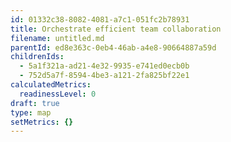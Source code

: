 ```yaml
---
id: 01332c38-8082-4081-a7c1-051fc2b78931
title: Orchestrate efficient team collaboration
filename: untitled.md
parentId: ed8e363c-0eb4-46ab-a4e8-90664887a59d
childrenIds:
  - 5a1f321a-ad21-4e32-9935-e741ed0ecb0b
  - 752d5a7f-8594-4be3-a121-2fa825bf22e1
calculatedMetrics:
  readinessLevel: 0
draft: true
type: map
setMetrics: {}
---
```

